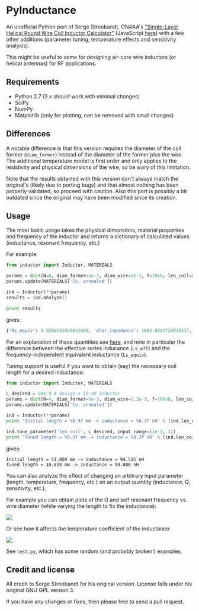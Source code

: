 # PyInductance

An unofficial Python port of Serge Stroobandt, ON4AA's ["Single-Layer Helical Round Wire Coil Inductor Calculator"](http://hamwaves.com/antennas/inductance.html)
(JavaScript [here](http://hamwaves.com/antennas/inductance/inductance.js)) with a few other additions (parameter tuning, temperature effects and sensitivity analysis).

This might be useful to some for designing air-core wire inductors (or helical antennas) for RF applications.

## Requirements

* Python 2.7 (3.x should work with minimal changes)
* SciPy
* NumPy
* Matplotlib (only for plotting, can be removed with small changes)

## Differences

A notable difference is that this version requires the diameter of the coil former (`diam_former`) instead of the diameter of the former *plus* the wire. The additional temperature model is first order and only applies to the resistivity and physical dimensions of the wire, so be wary of this limitation.

Note that the results obtained with this version don't always match the original's (likely due to porting bugs) and that almost nothing has been properly validated, so proceed with caution. Also this port is possibly a bit outdated since the original may have been modified since its creation. 

## Usage

The most basic usage takes the physical dimensions, material properties and frequency of the inductor and returns a dictionary of calculated values (inductance, resonant frequency, etc.)

For example:

```python
from inductor import Inductor, MATERIALS

params = dict(N=6, diam_former=3e-3, diam_wire=1e-3, f=10e6, len_coil=8e-3)
params.update(MATERIALS['Cu, annealed'])

ind = Inductor(**params)
results = ind.analyze()

print results
```

gives:

```python
{'Rs_equiv': 0.0260142920022588, 'char_impedance': 1062.8882724816337, 'Ls_equiv': 4.18213766576639e-08, 'Rs_eff': 0.03933132499704669, 'Q_eff': 82.14705604747247, 'res_freq': 1088325440.0625987, 'Q_equiv': 101.01042124023245, 'skin_depth': 2.1102261245635593e-05, 'prop_factor': 0.5173362883660613, 'Ls_eff': 5.142220706528976e-08, 'Cp_equiv': 1.1309733366263994e-09}
```

For an explanation of these quantities see [here](http://hamwaves.com/antennas/inductance.html), and note in particular the difference between the effective series inducance (`Ls_eff`) and the frequency-independent equivalent inductance (`Ls_equiv`).

Tuning support is useful if you want to obtain (say) the necessary coil length for a desired inductance:

```python
from inductor import Inductor, MATERIALS

L_desired = 50e-9 # design a 50 nH inductor
params = dict(N=4, diam_former=5e-3, diam_wire=1.2e-3, f=100e6, len_coil=51e-3)
params.update(MATERIALS['Cu, annealed'])

ind = Inductor(**params)
print 'Initial length = %0.3f mm -> inductance = %0.3f nH' % (ind.len_coil/1e-3, ind.analyze()['Ls_eff']/1e-9)

ind.tune_parameter('len_coil', L_desired, input_range=(1e-3, 1))
print 'Tuned length = %0.3f mm -> inductance = %0.3f nH' % (ind.len_coil/1e-3, ind.analyze()['Ls_eff']/1e-9)
```

gives:

```
Initial length = 51.000 mm -> inductance = 94.515 nH
Tuned length = 10.838 mm -> inductance = 50.000 nH
```

You can also analyze the effect of changing an arbitrary input parameter (length, temperature, frequency, etc.) on an output quantity (inductance, Q, sensitivity, etc.). 

For example you can obtain plots of the Q and self resonant frequency vs. wire diameter (while varying the length to fix the inductance):

![](http://i.imgur.com/RThvH.png)

Or see how it affects the temperature coefficient of the inductance:

![](http://i.imgur.com/y5D2L.png)

See `test.py`, which has some random (and probably broken!) examples.


## Credit and license

All credit to Serge Stroobandt for his original version. License falls under his original GNU GPL version 3.

If you have any changes or fixes, then please free to send a pull request.

